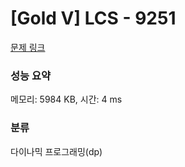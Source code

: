# [Gold V] LCS - 9251 

[문제 링크](https://www.acmicpc.net/problem/9251) 

### 성능 요약

메모리: 5984 KB, 시간: 4 ms

### 분류

다이나믹 프로그래밍(dp)

